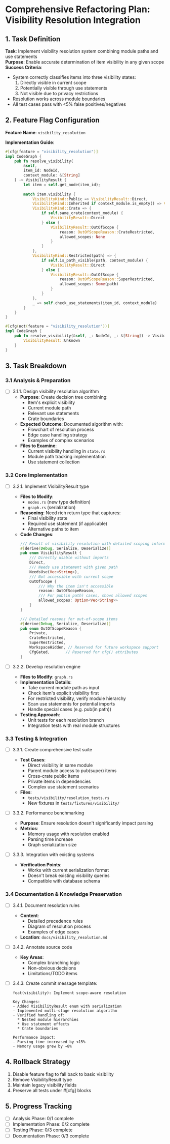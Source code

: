 # Comprehensive Refactoring Plan: Visibility Resolution Integration

## 1. Task Definition
**Task**: Implement visibility resolution system combining module paths and use statements  
**Purpose**: Enable accurate determination of item visibility in any given scope  
**Success Criteria**:
- System correctly classifies items into three visibility states:
  1. Directly visible in current scope
  2. Potentially visible through use statements
  3. Not visible due to privacy restrictions
- Resolution works across module boundaries
- All test cases pass with <5% false positives/negatives

## 2. Feature Flag Configuration
**Feature Name**: `visibility_resolution`

**Implementation Guide**:
```rust
#[cfg(feature = "visibility_resolution")]
impl CodeGraph {
    pub fn resolve_visibility(
        &self,
        item_id: NodeId,
        context_module: &[String]
    ) -> VisibilityResult {
        let item = self.get_node(item_id);
        
        match item.visibility {
            VisibilityKind::Public => VisibilityResult::Direct,
            VisibilityKind::Inherited if context_module.is_empty() => VisibilityResult::Direct,
            VisibilityKind::Crate => {
                if self.same_crate(context_module) {
                    VisibilityResult::Direct
                } else {
                    VisibilityResult::OutOfScope {
                        reason: OutOfScopeReason::CrateRestricted,
                        allowed_scopes: None
                    }
                }
            },
            VisibilityKind::Restricted(path) => {
                if self.is_path_visible(path, context_module) {
                    VisibilityResult::Direct
                } else {
                    VisibilityResult::OutOfScope {
                        reason: OutOfScopeReason::SuperRestricted,
                        allowed_scopes: Some(path)
                    }
                }
            },
            _ => self.check_use_statements(item_id, context_module)
        }
    }
}

#[cfg(not(feature = "visibility_resolution"))]
impl CodeGraph {
    pub fn resolve_visibility(&self, _: NodeId, _: &[String]) -> VisibilityResult {
        VisibilityResult::Unknown
    }
}
```

## 3. Task Breakdown

### 3.1 Analysis & Preparation
- [ ] 3.1.1. Design visibility resolution algorithm
  - **Purpose**: Create decision tree combining:
    - Item's explicit visibility
    - Current module path
    - Relevant use statements
    - Crate boundaries
  - **Expected Outcome**: Documented algorithm with:
    - Flowchart of resolution process
    - Edge case handling strategy
    - Examples of complex scenarios
  - **Files to Examine**:
    - Current visibility handling in `state.rs`
    - Module path tracking implementation
    - Use statement collection

### 3.2 Core Implementation
- [ ] 3.2.1. Implement VisibilityResult type
  - **Files to Modify**:
    - `nodes.rs` (new type definition)
    - `graph.rs` (serialization)
  - **Reasoning**: Need rich return type that captures:
    - Final visibility state
    - Required use statement (if applicable)
    - Alternative paths to item
  - **Code Changes**:
    ```rust
    /// Result of visibility resolution with detailed scoping information
    #[derive(Debug, Serialize, Deserialize)]
    pub enum VisibilityResult {
        /// Directly usable without imports
        Direct,
        /// Needs use statement with given path
        NeedsUse(Vec<String>),
        /// Not accessible with current scope
        OutOfScope {
            /// Why the item isn't accessible
            reason: OutOfScopeReason,
            /// For pub(in path) cases, shows allowed scopes
            allowed_scopes: Option<Vec<String>>
        }
    }

    /// Detailed reasons for out-of-scope items
    #[derive(Debug, Serialize, Deserialize)]
    pub enum OutOfScopeReason {
        Private,
        CrateRestricted,
        SuperRestricted,
        WorkspaceHidden, // Reserved for future workspace support
        CfgGated,       // Reserved for cfg() attributes
    }
    ```

- [ ] 3.2.2. Develop resolution engine
  - **Files to Modify**: `graph.rs`
  - **Implementation Details**:
    - Take current module path as input
    - Check item's explicit visibility first
    - For restricted visibility, verify module hierarchy
    - Scan use statements for potential imports
    - Handle special cases (e.g. pub(in path))
  - **Testing Approach**:
    - Unit tests for each resolution branch
    - Integration tests with real module structures

### 3.3 Testing & Integration
- [ ] 3.3.1. Create comprehensive test suite
  - **Test Cases**:
    - Direct visibility in same module
    - Parent module access to pub(super) items
    - Cross-crate public items
    - Private items in dependencies
    - Complex use statement scenarios
  - **Files**:
    - `tests/visibility/resolution_tests.rs`
    - New fixtures in `tests/fixtures/visibility/`

- [ ] 3.3.2. Performance benchmarking
  - **Purpose**: Ensure resolution doesn't significantly impact parsing
  - **Metrics**:
    - Memory usage with resolution enabled
    - Parsing time increase
    - Graph serialization size

- [ ] 3.3.3. Integration with existing systems
  - **Verification Points**:
    - Works with current serialization format
    - Doesn't break existing visibility queries
    - Compatible with database schema

### 3.4 Documentation & Knowledge Preservation
- [ ] 3.4.1. Document resolution rules
  - **Content**:
    - Detailed precedence rules
    - Diagram of resolution process
    - Examples of edge cases
  - **Location**: `docs/visibility_resolution.md`

- [ ] 3.4.2. Annotate source code
  - **Key Areas**:
    - Complex branching logic
    - Non-obvious decisions
    - Limitations/TODO items

- [ ] 3.4.3. Create commit message template:
    ```
    feat(visibility): Implement scope-aware resolution

    Key Changes:
    - Added VisibilityResult enum with serialization
    - Implemented multi-stage resolution algorithm
    - Verified handling of:
      * Nested module hierarchies
      * Use statement effects
      * Crate boundaries

    Performance Impact:
    - Parsing time increased by <15%
    - Memory usage grew by ~8%
    ```

## 4. Rollback Strategy
1. Disable feature flag to fall back to basic visibility
2. Remove VisibilityResult type
3. Maintain legacy visibility fields
4. Preserve all tests under #[cfg] blocks

## 5. Progress Tracking
- [ ] Analysis Phase: 0/1 complete
- [ ] Implementation Phase: 0/2 complete
- [ ] Testing Phase: 0/3 complete
- [ ] Documentation Phase: 0/3 complete
